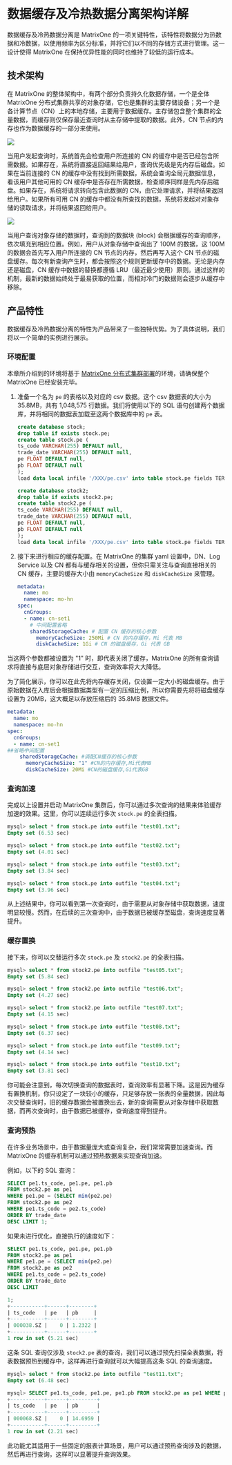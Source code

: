 # 数据缓存及冷热数据分离架构详解

数据缓存及冷热数据分离是 MatrixOne 的一项关键特性，该特性将数据分为热数据和冷数据，以使用频率为区分标准，并将它们以不同的存储方式进行管理。这一设计使得 MatrixOne 在保持优异性能的同时也维持了较低的运行成本。

## 技术架构

在 MatrixOne 的整体架构中，有两个部分负责持久化数据存储，一个是全体 MatrixOne 分布式集群共享的对象存储，它也是集群的主要存储设备；另一个是各计算节点（CN）上的本地存储，主要用于数据缓存。主存储包含整个集群的全量数据，而缓存则仅保存最近查询时从主存储中提取的数据。此外，CN 节点的内存也作为数据缓存的一部分来使用。

![](https://community-shared-data-1308875761.cos.ap-beijing.myqcloud.com/artwork/docs/overview/hot-cold-separation/cold-hot-data-separation.png)

当用户发起查询时，系统首先会检查用户所连接的 CN 的缓存中是否已经包含所需数据。如果存在，系统将直接返回结果给用户，查询优先级是先内存后磁盘。如果在当前连接的 CN 的缓存中没有找到所需数据，系统会查询全局元数据信息，看该用户其他可用的 CN 缓存中是否存在所需数据，检查顺序同样是先内存后磁盘。如果存在，系统将请求转向包含此数据的 CN，由它处理请求，并将结果返回给用户。如果所有可用 CN 的缓存中都没有所查找的数据，系统将发起对对象存储的读取请求，并将结果返回给用户。

![](https://community-shared-data-1308875761.cos.ap-beijing.myqcloud.com/artwork/docs/overview/hot-cold-separation/query-order.png)

当用户查询对象存储的数据时，查询到的数据块 (block) 会根据缓存的查询顺序，依次填充到相应位置。例如，用户从对象存储中查询出了 100M 的数据，这 100M 的数据会首先写入用户所连接的 CN 节点的内存，然后再写入这个 CN 节点的磁盘缓存。每次有新查询产生时，都会按照这个规则更新缓存中的数据。无论是内存还是磁盘，CN 缓存中数据的替换都遵循 LRU（最近最少使用）原则。通过这样的机制，最新的数据始终处于最易获取的位置，而相对冷门的数据则会逐步从缓存中移除。

## 产品特性

数据缓存及冷热数据分离的特性为产品带来了一些独特优势。为了具体说明，我们将以一个简单的实例进行展示。

### 环境配置

本章所介绍到的环境将基于 [MatrixOne 分布式集群部署](../../Deploy/deploy-MatrixOne-cluster.md)的环境，请确保整个 MatrixOne 已经安装完毕。

1. 准备一个名为 `pe` 的表格以及对应的 csv 数据。这个 csv 数据表的大小为 35.8MB，共有 1,048,575 行数据。我们将使用以下的 SQL 语句创建两个数据库，并将相同的数据表加载至这两个数据库中的 `pe` 表。

    ```sql
    create database stock;
    drop table if exists stock.pe;
    create table stock.pe (
    ts_code VARCHAR(255) DEFAULT null,
    trade_date VARCHAR(255) DEFAULT null,
    pe FLOAT DEFAULT null,
    pb FLOAT DEFAULT null
    );
    load data local infile '/XXX/pe.csv' into table stock.pe fields TERMINATED BY '\t';

    create database stock2;
    drop table if exists stock2.pe;
    create table stock2.pe (
    ts_code VARCHAR(255) DEFAULT null,
    trade_date VARCHAR(255) DEFAULT null,
    pe FLOAT DEFAULT null,
    pb FLOAT DEFAULT null
    );
    load data local infile '/XXX/pe.csv' into table stock.pe fields TERMINATED BY '\t';
    ```

2. 接下来进行相应的缓存配置。在 MatrixOne 的集群 yaml 设置中，DN、Log Service 以及 CN 都有与缓存相关的设置，但你只需关注与查询直接相关的 CN 缓存，主要的缓存大小由 `memoryCacheSize` 和 `diskCacheSize` 来管理。

    ```yaml
    metadata:
      name: mo
      namespace: mo-hn
    spec:
      cnGroups:
      - name: cn-set1
        # 中间配置省略
        sharedStorageCache: # 配置 CN 缓存的核心参数
          memoryCacheSize: 250Mi # CN 的内存缓存，Mi 代表 MB
          diskCacheSize: 1Gi # CN 的磁盘缓存，Gi 代表 GB
    ```

当这两个参数都被设置为 "1" 时，即代表关闭了缓存，MatrixOne 的所有查询请求将直接与底层对象存储进行交互，查询效率将大大降低。

为了简化展示，你可以在此先将内存缓存关闭，仅设置一定大小的磁盘缓存。由于原始数据在入库后会根据数据类型有一定的压缩比例，所以你需要先将将磁盘缓存设置为 20MB，这大概足以存放压缩后的 35.8MB 数据文件。

```yaml
metadata:
  name: mo
  namespace: mo-hn
spec:
  cnGroups:
  - name: cn-set1
##省略中间配置
    sharedStorageCache: #调配CN缓存的核心参数
      memoryCacheSize: "1" #CN的内存缓存,Mi代表MB
      diskCacheSize: 20Mi #CN的磁盘缓存,Gi代表GB
```

### 查询加速

完成以上设置并启动 MatrixOne 集群后，你可以通过多次查询的结果来体验缓存加速的效果。这里，你可以连续运行多次 `stock.pe` 的全表扫描。

```sql
mysql> select * from stock.pe into outfile "test01.txt";
Empty set (6.53 sec)

mysql> select * from stock.pe into outfile "test02.txt";
Empty set (4.01 sec)

mysql> select * from stock.pe into outfile "test03.txt";
Empty set (3.84 sec)

mysql> select * from stock.pe into outfile "test04.txt";
Empty set (3.96 sec)
```

从上述结果中，你可以看到第一次查询时，由于需要从对象存储中获取数据，速度明显较慢。然而，在后续的三次查询中，由于数据已被缓存至磁盘，查询速度显著提升。

### 缓存置换

接下来，你可以交替运行多次 `stock.pe` 及 `stock2.pe` 的全表扫描。

```sql
mysql> select * from stock2.pe into outfile "test05.txt";
Empty set (5.84 sec)

mysql> select * from stock2.pe into outfile "test06.txt";
Empty set (4.27 sec)

mysql> select * from stock2.pe into outfile "test07.txt";
Empty set (4.15 sec)

mysql> select * from stock.pe into outfile "test08.txt";
Empty set (6.37 sec)

mysql> select * from stock.pe into outfile "test09.txt";
Empty set (4.14 sec)

mysql> select * from stock.pe into outfile "test10.txt";
Empty set (3.81 sec)
```

你可能会注意到，每次切换查询的数据表时，查询效率有显著下降。这是因为缓存有置换机制，你只设定了一块较小的缓存，只足够存放一张表的全量数据，因此每次交替查询时，旧的缓存数据会被置换出去，新的查询需要从对象存储中获取数据，而再次查询时，由于数据已被缓存，查询速度得到提升。

### 查询预热

在许多业务场景中，由于数据量庞大或查询复杂，我们常常需要加速查询。而 MatrixOne 的缓存机制可以通过预热数据来实现查询加速。

例如，以下的 SQL 查询：

```sql
SELECT pe1.ts_code, pe1.pe, pe1.pb
FROM stock2.pe as pe1
WHERE pe1.pe = (SELECT min(pe2.pe)
FROM stock2.pe as pe2
WHERE pe1.ts_code = pe2.ts_code)
ORDER BY trade_date
DESC LIMIT 1;
```

如果未进行优化，直接执行的速度如下：

```sql
SELECT pe1.ts_code, pe1.pe, pe1.pb
FROM stock2.pe as pe1
WHERE pe1.pe = (SELECT min(pe2.pe)
FROM stock2.pe as pe2
WHERE pe1.ts_code = pe2.ts_code)
ORDER BY trade_date
DESC LIMIT

1;
+-----------+------+--------+
| ts_code   | pe   | pb     |
+-----------+------+--------+
| 000038.SZ |    0 | 1.2322 |
+-----------+------+--------+
1 row in set (5.21 sec)
```

这条 SQL 查询仅涉及 `stock2.pe` 表的查询，我们可以通过预先扫描全表数据，将表数据预热到缓存中，这样再进行查询就可以大幅提高这条 SQL 的查询速度。

```sql
mysql> select * from stock2.pe into outfile "test11.txt";
Empty set (6.48 sec)

mysql> SELECT pe1.ts_code, pe1.pe, pe1.pb FROM stock2.pe as pe1 WHERE pe1.pe = (SELECT min(pe2.pe) FROM stock2.pe as pe2 WHERE pe1.ts_code = pe2.ts_code) ORDER BY trade_date DESC LIMIT 1;
+-----------+------+---------+
| ts_code   | pe   | pb      |
+-----------+------+---------+
| 000068.SZ |    0 | 14.6959 |
+-----------+------+---------+
1 row in set (2.21 sec)
```

此功能尤其适用于一些固定的报表计算场景，用户可以通过预热查询涉及的数据，然后再进行查询，这样可以显著提升查询效果。
